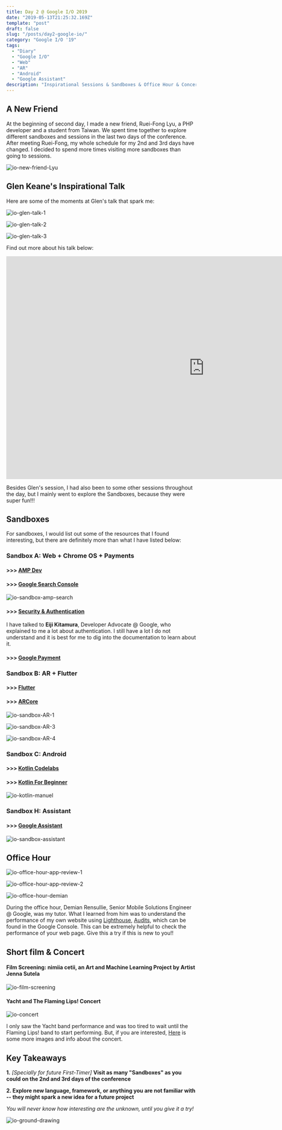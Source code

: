 ```yaml
---
title: Day 2 @ Google I/O 2019
date: "2019-05-13T21:25:32.169Z"
template: "post"
draft: false
slug: "/posts/day2-google-io/"
category: "Google I/O '19"
tags:
  - "Diary"
  - "Google I/O"
  - "Web"
  - "AR"
  - "Android"
  - "Google Assistant"
description: "Inspirational Sessions & Sandboxes & Office Hour & Concert"
---
```


## A New Friend 

At the beginning of second day, I made a new friend, Ruei-Fong Lyu, a PHP developer and a student from Taiwan. We spent time together to explore different sandboxes and sessions in the last two days of the conference. After meeting Ruei-Fong, my whole schedule for my 2nd and 3rd days have changed. I decided to spend more times visiting more sandboxes than going to sessions. 

![io-new-friend-Lyu](/media/google-io-2019/io-new-friend-Lyu.jpg) 

## Glen Keane's Inspirational Talk

Here are some of the moments at Glen's talk that spark me: 

![io-glen-talk-1](/media/google-io-2019/io-glen-talk-1.jpg) 

![io-glen-talk-2](/media/google-io-2019/io-glen-talk-2.jpg) 

![io-glen-talk-3](/media/google-io-2019/io-glen-talk-3.jpg)

Find out more about his talk below: 

<iframe width="1050" height="591" src="https://www.youtube.com/embed/qL4U9Ygtxh8?list=PLOU2XLYxmsIJ5Bl3HmuxKY5WE555cu9Uc" frameborder="0" allow="accelerometer; autoplay; encrypted-media; gyroscope; picture-in-picture" allowfullscreen></iframe>

Besides Glen's session, I had also been to some other sessions throughout the day, but I mainly went to explore the Sandboxes, because they were super fun!!!

## Sandboxes 

For sandboxes, I would list out some of the resources that I found interesting, but there are definitely more than what I have listed below:  

### Sandbox A: Web + Chrome OS + Payments

  #### >>> [AMP Dev](https://amp.dev/)

  #### >>> [Google Search Console](https://search.google.com/search-console/about)

  ![io-sandbox-amp-search](/media/google-io-2019/io-sandbox-amp-search.jpg) 

  #### >>> [Security & Authentication](https://developers.google.com/identity/)

  I have talked to **Eiji Kitamura**, Developer Advocate @ Google, who explained to me a lot about authentication. I still have a lot I do not understand and it is best for me to dig into the documentation to learn about it. 

  #### >>> [Google Payment](https://codelabs.developers.google.com/codelabs/pay-web-checkout/index.html?index=..%2F..index#1)

### Sandbox B: AR + Flutter

  #### >>> [Flutter](https://flutter.dev/)

  #### >>> [ARCore](https://developers.google.com/ar/)

  ![io-sandbox-AR-1](/media/google-io-2019/io-sandbox-AR-1.jpg) 

  <!-- ![io-sandbox-AR-2](/media/google-io-2019/io-sandbox-AR-2.jpg)  -->

  ![io-sandbox-AR-3](/media/google-io-2019/io-sandbox-AR-3.jpg) 

  ![io-sandbox-AR-4](/media/google-io-2019/io-sandbox-AR-4.jpg) 

### Sandbox C: Android

  #### >>> [Kotlin Codelabs](https://codelabs.developers.google.com/codelabs/kotlin-android-training-welcome/index.html?index=..%2F..index#0)

  #### >>> [Kotlin For Beginner](https://www.udacity.com/course/kotlin-bootcamp-for-programmers--ud9011)

  ![io-kotlin-manuel](/media/google-io-2019/io-kotlin-manuel.jpg) 

### Sandbox H: Assistant 

  #### >>> [Google Assistant](https://developers.google.com/actions/)

  ![io-sandbox-assistant](/media/google-io-2019/io-sandbox-assistant.jpg) 

## Office Hour

  ![io-office-hour-app-review-1](/media/google-io-2019/io-office-hour-app-review-1.jpg) 

  ![io-office-hour-app-review-2](/media/google-io-2019/io-office-hour-app-review-2.jpg) 

  ![io-office-hour-demian](/media/google-io-2019/io-office-hour-demian.jpg) 

  During the office hour, Demian Rensullie, Senior Mobile Solutions Engineer @ Google, was my tutor. What I learned from him was to understand the performance of my own website using [Lighthouse](https://developers.google.com/web/tools/lighthouse/#devtools),  [Audits](https://developers.google.com/web/fundamentals/performance/audit/), which can be found in the Google Console. This can be extremely helpful to check the performance of your web page. Give this a try if this is new to you!!

## Short film & Concert 

  #### Film Screening: nimiia cetii, an Art and Machine Learning Project by Artist Jenna Sutela

  ![io-film-screening](/media/google-io-2019/io-film-screening.jpg)  


  #### Yacht and The Flaming Lips! Concert

  ![io-concert](/media/google-io-2019/io-concert.jpg) 

  I only saw the Yacht band performance and was too tired to wait until the Flaming Lips! band to start performing. But, if you are interested, [Here](https://twitter.com/search?q=%23io19%20concert&src=typd&lang=en) is some more images and info about the concert. 

## Key Takeaways

**1.** *[Specially for future First-Timer]* **Visit as many "Sandboxes" as you could on the 2nd and 3rd days of the conference**

**2. Explore new language, framework, or anything you are not familiar with -- they might spark a new idea for a future project**

  *You will never know how interesting are the unknown, until you give it a try!*

  ![io-ground-drawing](/media/google-io-2019/io-ground-drawing.jpg) 



